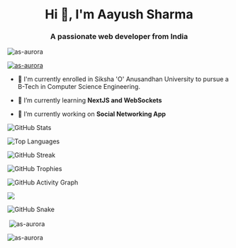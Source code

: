 <h1 align="center">Hi 👋, I'm Aayush Sharma</h1>
<h3 align="center">A passionate web developer from India</h3>

<p align="left"> <img src="https://komarev.com/ghpvc/?username=as-aurora&label=Profile%20views&color=0e75b6&style=flat" alt="as-aurora" /> </p>

<p align="left"> <a href="https://github.com/ryo-ma/github-profile-trophy"><img src="https://github-profile-trophy.vercel.app/?username=as-aurora" alt="as-aurora" /></a> </p>

- 📖 I'm currently enrolled in Siksha 'O' Anusandhan University to pursue a B-Tech in Computer Science Engineering.

- 🌱 I’m currently learning **NextJS and WebSockets**

- 🔭 I’m currently working on **Social Networking App**

<!-- GitHub Stats -->
![GitHub Stats](https://github-readme-stats.vercel.app/api?username=AS-Aurora&show_icons=true&theme=dark&include_all_commits=true&count_private=true&hide_border=true&role=OWNER,ORGANIZATION_MEMBER)

<!-- Most Used Languages -->
![Top Languages](https://github-readme-stats.vercel.app/api/top-langs/?username=AS-Aurora&layout=compact&langs_count=10&theme=dark&hide_border=true)

<!-- Contribution Streak -->
![GitHub Streak](https://github-readme-streak-stats.herokuapp.com/?user=AS-Aurora&theme=dark&hide_border=true)

<!-- Trophies -->
![GitHub Trophies](https://github-profile-trophy.vercel.app/?username=AS-Aurora&theme=darkhub&no-frame=true&column=7)

<!-- GitHub Activity Graph -->
![GitHub Activity Graph](https://github-readme-activity-graph.vercel.app/graph?username=AS-Aurora&theme=github-dark&hide_border=true)

<!-- Profile Views -->
![](https://komarev.com/ghpvc/?username=your-username&color=blue&style=flat)

<!-- Snake Animation -->
![GitHub Snake](https://raw.githubusercontent.com/AS-Aurora/AS-Aurora/output/github-contribution-grid-snake-dark.svg)

<p>&nbsp;<img align="center" src="https://github-readme-stats.vercel.app/api?username=as-aurora&show_icons=true&locale=en" alt="as-aurora" /></p>

<p><img align="center" src="https://github-readme-streak-stats.herokuapp.com/?user=as-aurora&" alt="as-aurora" /></p>
